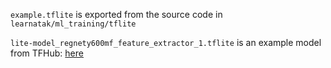`example.tflite` is exported from the source code in `learnatak/ml_training/tflite`

`lite-model_regnety600mf_feature_extractor_1.tflite` 
is an example model from TFHub: [here](https://tfhub.dev/adityakane2001/lite-model/regnety600mf_feature_extractor/1)